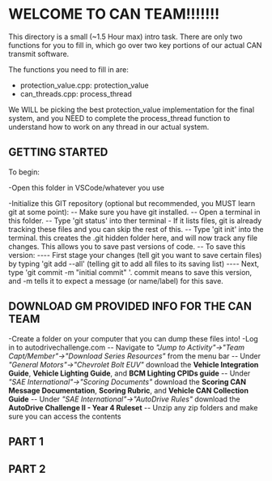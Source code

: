 # WELCOME TO CAN TEAM!!!!!!!

This directory is a small (~1.5 Hour max) intro task. There are only two functions for you to fill in, which go over two key portions of our actual CAN transmit software.

The functions you need to fill in are:
- protection_value.cpp:     protection_value
- can_threads.cpp:          process_thread

We WILL be picking the best protection_value implementation for the final system, and you NEED to complete the process_thread function to understand how to work on any thread in our actual system. 

## GETTING STARTED
To begin:

-Open this folder in VSCode/whatever you use

-Initialize this GIT repository (optional but recommended, you MUST learn git at some point):
-- Make sure you have git installed.
-- Open a terminal in this folder.
-- Type 'git status' into ther terminal - If it lists files, git is already tracking these files and you can skip the rest of this.
-- Type 'git init' into the terminal. this creates the .git hidden folder here, and will now track any file changes. This allows you to save past versions of code.
-- To save this version:
---- First stage your changes (tell git you want to save certain files) by typing 'git add --all' (telling git to add all files to its saving list)
---- Next, type 'git commit -m "initial commit" '. commit means to save this version, and -m tells it to expect a message (or name/label) for this save.

## DOWNLOAD GM PROVIDED INFO FOR THE CAN TEAM
-Create a folder on your computer that you can dump these files into!
-Log in to autodrivechallenge.com
-- Navigate to *"Jump to Activity"->"Team Capt/Member"->"Download Series Resources"* from the menu bar
-- Under *"General Motors"->"Chevrolet Bolt EUV"* download the **Vehicle Integration Guide**, **Vehicle Lighting Guide**, and **BCM Lighting CPIDs guide**
-- Under *"SAE International"->"Scoring Documents"* download the **Scoring CAN Message Documentation**, **Scoring Rubric**, and **Vehicle CAN Collection Guide**
-- Under *"SAE International"->"AutoDrive Rules"* download the **AutoDrive Challenge II - Year 4 Ruleset**
-- Unzip any zip folders and make sure you can access the contents

## PART 1


## PART 2

